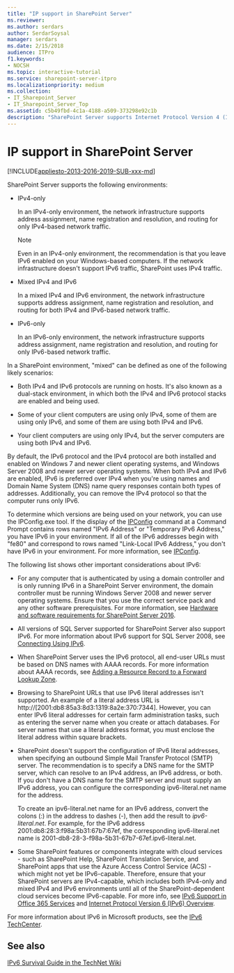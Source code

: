 ```yaml
---
title: "IP support in SharePoint Server"
ms.reviewer: 
ms.author: serdars
author: SerdarSoysal
manager: serdars
ms.date: 2/15/2018
audience: ITPro
f1.keywords:
- NOCSH
ms.topic: interactive-tutorial
ms.service: sharepoint-server-itpro
ms.localizationpriority: medium
ms.collection:
- IT_Sharepoint_Server
- IT_Sharepoint_Server_Top
ms.assetid: c5b49fbd-4c1a-4188-a509-373298e92c1b
description: "SharePoint Server supports Internet Protocol Version 4 (IPv4) and Internet Protocol Version 6 (IPv6)."
---
```


# IP support in SharePoint Server

[!INCLUDE[appliesto-2013-2016-2019-SUB-xxx-md](../includes/appliesto-2013-2016-2019-SUB-xxx-md.md)]
  
SharePoint Server supports the following environments:
  
- IPv4-only
    
    In an IPv4-only environment, the network infrastructure supports address assignment, name registration and resolution, and routing for only IPv4-based network traffic.
    > [!NOTE]
    > Even in an IPv4-only environment, the recommendation is that you leave IPv6 enabled on your Windows-based computers. If the network infrastructure doesn't support IPv6 traffic, SharePoint uses IPv4 traffic.
    
- Mixed IPv4 and IPv6
    
    In a mixed IPv4 and IPv6 environment, the network infrastructure supports address assignment, name registration and resolution, and routing for both IPv4 and IPv6-based network traffic.
    
- IPv6-only
    
    In an IPv6-only environment, the network infrastructure supports address assignment, name registration and resolution, and routing for only IPv6-based network traffic.
    
In a SharePoint environment, "mixed" can be defined as one of the following likely scenarios:
  
- Both IPv4 and IPv6 protocols are running on hosts. It's also known as a dual-stack environment, in which both the IPv4 and IPv6 protocol stacks are enabled and being used.
    
- Some of your client computers are using only IPv4, some of them are using only IPv6, and some of them are using both IPv4 and IPv6.
    
- Your client computers are using only IPv4, but the server computers are using both IPv4 and IPv6.

By default, the IPv6 protocol and the IPv4 protocol are both installed and enabled on Windows 7 and newer client operating systems, and Windows Server 2008 and newer server operating systems. When both IPv4 and IPv6 are enabled, IPv6 is preferred over IPv4 when you're using names and Domain Name System (DNS) name query responses contain both types of addresses. Additionally, you can remove the IPv4 protocol so that the computer runs only IPv6.
  
To determine which versions are being used on your network, you can use the IPConfig.exe tool. If the display of the [IPConfig](/previous-versions/windows/it-pro/windows-2000-server/cc940124(v=technet.10)) command at a Command Prompt contains rows named "IPv6 Address" or "Temporary IPv6 Address," you have IPv6 in your environment. If all of the IPv6 addresses begin with "fe80" and correspond to rows named "Link-Local IPv6 Address," you don't have IPv6 in your environment. For more information, see [IPConfig](/previous-versions/windows/it-pro/windows-2000-server/cc940124(v=technet.10)).
  
The following list shows other important considerations about IPv6:
  
- For any computer that is authenticated by using a domain controller and is only running IPv6 in a SharePoint Server environment, the domain controller must be running Windows Server 2008 and newer server operating systems. Ensure that you use the correct service pack and any other software prerequisites. For more information, see [Hardware and software requirements for SharePoint Server 2016](hardware-and-software-requirements.md).
    
- All versions of SQL Server supported for SharePoint Server also support IPv6. For more information about IPv6 support for SQL Server 2008, see [Connecting Using IPv6](https://go.microsoft.com/fwlink/p/?LinkId=183115). 
    
- When SharePoint Server uses the IPv6 protocol, all end-user URLs must be based on DNS names with AAAA records. For more information about AAAA records, see [Adding a Resource Record to a Forward Lookup Zone](/previous-versions/windows/it-pro/windows-server-2008-R2-and-2008/cc816819(v=ws.10)).
    
- Browsing to SharePoint URLs that use IPv6 literal addresses isn't supported. An example of a literal address URL is http://[2001:db8:85a3:8d3:1319:8a2e:370:7344]. However, you can enter IPv6 literal addresses for certain farm administration tasks, such as entering the server name when you create or attach databases. For server names that use a literal address format, you must enclose the literal address within square brackets.
    
- SharePoint doesn't support the configuration of IPv6 literal addresses, when specifying an outbound Simple Mail Transfer Protocol (SMTP) server. The recommendation is to specify a DNS name for the SMTP server, which can resolve to an IPv4 address, an IPv6 address, or both. If you don't have a DNS name for the SMTP server and must supply an IPv6 address, you can configure the corresponding ipv6-literal.net name for the address.
    
    To create an ipv6-literal.net name for an IPv6 address, convert the colons (:) in the address to dashes (-), then add the result to *ipv6-literal.net*. For example, for the IPv6 address 2001:db8:28:3:f98a:5b31:67b7:67ef, the corresponding ipv6-literal.net name is 2001-db8-28-3-f98a-5b31-67b7-67ef.ipv6-literal.net.
    
- Some SharePoint features or components integrate with cloud services - such as SharePoint Help, SharePoint Translation Service, and SharePoint apps that use the Azure Access Control Service (ACS) - which might not yet be IPv6-capable. Therefore, ensure that your SharePoint servers are IPv4-capable, which includes both IPv4-only and mixed IPv4 and IPv6 environments until all of the SharePoint-dependent cloud services become IPv6-capable. For more info, see [IPv6 Support in Office 365 Services](/office365/enterprise/ipv6-support) and [Internet Protocol Version 6 (IPv6) Overview](/previous-versions/windows/it-pro/windows-8.1-and-8/hh831730(v=ws.11)).

For more information about IPv6 in Microsoft products, see the [IPv6 TechCenter](/previous-versions/windows/it-pro/windows-server-2008-R2-and-2008/dd379473(v=ws.10)).
  
## See also

[IPv6 Survival Guide in the TechNet Wiki](https://go.microsoft.com/fwlink/p/?LinkId=237480)